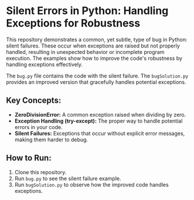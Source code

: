 # Silent Errors in Python: Handling Exceptions for Robustness

This repository demonstrates a common, yet subtle, type of bug in Python: silent failures.  These occur when exceptions are raised but not properly handled, resulting in unexpected behavior or incomplete program execution. The examples show how to improve the code's robustness by handling exceptions effectively.

The `bug.py` file contains the code with the silent failure. The `bugSolution.py` provides an improved version that gracefully handles potential exceptions.

## Key Concepts:

* **ZeroDivisionError:** A common exception raised when dividing by zero.
* **Exception Handling (try-except):**  The proper way to handle potential errors in your code.
* **Silent Failures:** Exceptions that occur without explicit error messages, making them harder to debug.

## How to Run:

1. Clone this repository.
2. Run `bug.py` to see the silent failure example.
3. Run `bugSolution.py` to observe how the improved code handles exceptions.